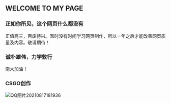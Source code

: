 ## WELCOME TO MY PAGE

### 正如你所见，这个网页什么都没有

正值高三，百废待兴。暂时没有时间学习网页制作，所以一年之后才能改善网页质量及内容。敬请期待！

### 诚朴雄伟，力学敦行

南大加油！

### CSGO创作
![QQ图片20210817181936](https://user-images.githubusercontent.com/66114018/130320625-27e33820-912c-4834-9910-1b265606d037.jpg)
